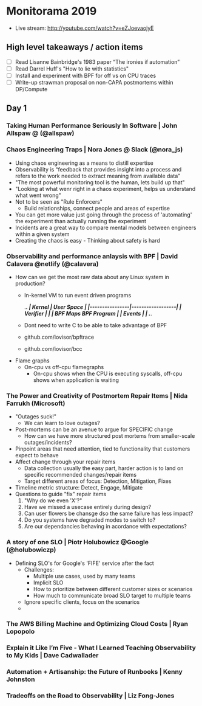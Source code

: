 # Monitorama 2019

- Live stream: http://youtube.com/watch?v=eZJoevaojyE

## High level takeaways / action items

- [ ] Read Lisanne Bainbridge's 1983 paper “The ironies if automation”
- [ ] Read Darrel Huff's "How to lie with statistics"
- [ ] Install and experiment with BPF for off vs on CPU traces
- [ ] Write-up strawman proposal on non-CAPA postmortems within DP/Compute

## Day 1

### Taking Human Performance Seriously In Software | John Allspaw @ (@allspaw)

### Chaos Engineering Traps | Nora Jones @ Slack (@nora_js)

- Using chaos engineering as a means to distill expertise
- Observability is “feedback that provides insight into a process and refers to the work needed to extract meaning from available data”
- "The most powerful monitoring tool is the human, lets build up that"
- "Looking at what wenr right in a chaos experiment, helps us understand what went wrong"
- Not to be seen as "Rule Enforcers"
  - Build relationships, connect people and areas of expertise
- You can get more value just going through the process of 'automating' the experiment than actually running the experiment
- Incidents are a great way to compare mental models between engineers within a given system
- Creating the chaos is easy - Thinking about safety is hard

### Observability and performance anlaysis with BPF | David Calavera @netlify (@calavera)

- How can we get the most raw data about any Linux system in production?
  - In-kernel VM to run event driven programs

    .___________________________________.
    |     Kernel     |    User Space    |
    |----------------|------------------|
    |   Verifier     |                  |
    |   BPF        Maps    BPF Program  |
    |   Events       |                  |
    .___________________________________.

  - Dont need to write C to be able to take advantage of BPF
  - github.com/iovisor/bpftrace
  - github.com/iovisor/bcc
- Flame graphs
  - On-cpu vs off-cpu flamegraphs
    - On-cpu shows when the CPU is executing syscalls, off-cpu shows when application is waiting

### The Power and Creativity of Postmortem Repair Items | Nida Farrukh (Microsoft)

- "Outages suck!"
  - We can learn to love outages?
- Post-mortems can be an avenue to argue for SPECIFIC change
  - How can we have more structured post mortems from smaller-scale outages/incidents?
- Pinpoint areas that need attention, tied to functionality that customers expect to behave
- Affect change through your repair items
  - Data collection usually the easy part, harder action is to land on specific recommended changes/repair items
  - Target different areas of focus: Detection, Mitigation, Fixes
- Timeline metric structure: Detect, Engage, Mitigate
- Questions to guide "fix" repair items
  1. "Why do we even 'X'?"
  2. Have we missed a usecase entirely during design?
  3. Can user flowers be chansge dso the same failure has less impact?
  4. Do you systems have degraded modes to switch to?
  5. Are our dependancies behaving in acordance with expectations?

### A story of one SLO | Piotr Holubowicz @Google (@holubowiczp)

- Defining SLO's for Google's 'FIFE' service after the fact
  - Challenges:
    - Multiple use cases, used by many teams
    - Implicit SLO
    - How to prioritize between different customer sizes or scenarios
    - How much to communicate broad SLO target to multiple teams
  - Ignore specific clients, focus on the scenarios
  - 

### The AWS Billing Machine and Optimizing Cloud Costs | Ryan Lopopolo

### Explain it Like I’m Five - What I Learned Teaching Observability to My Kids | Dave Cadwallader

### Automation + Artisanship: the Future of Runbooks | Kenny Johnston

### Tradeoffs on the Road to Observability | Liz Fong-Jones
